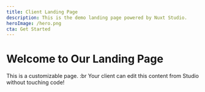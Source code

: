 ```yaml
---
title: Client Landing Page
description: This is the demo landing page powered by Nuxt Studio.
heroImage: /hero.png
cta: Get Started
---
```


# Welcome to Our Landing Page

This is a customizable page. :br Your client can edit this content from Studio without touching code!
